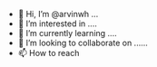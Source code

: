 - 👋 Hi, I’m @arvinwh ...
- 👀 I’m interested in ....
- 🌱 I’m currently learning ....
- 💞️ I’m looking to collaborate on ......
- 📫 How to reach 

<!---
arvinwh/arvinwh is a ✨ special ✨ repository because its `README.md` (this file) appears on your GitHub profile.
You can click the Preview link to take a look at your changes.
--->
